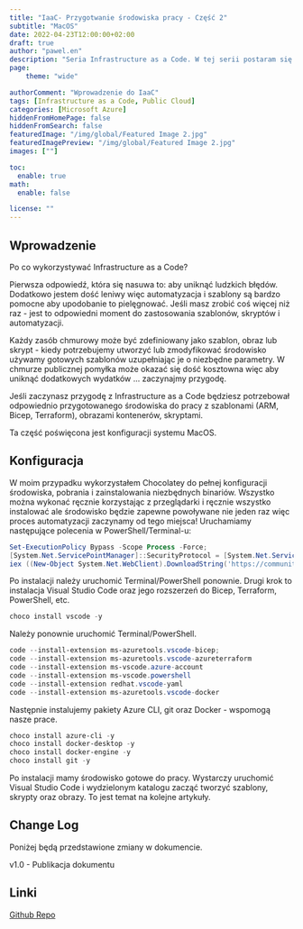 ```yaml
---
title: "IaaC- Przygotwanie środowiska pracy - Część 2"
subtitle: "MacOS"
date: 2022-04-23T12:00:00+02:00
draft: true
author: "pawel.en"
description: "Seria Infrastructure as a Code. W tej serii postaram się przedstawić wszystkie aspekty pracy z IaaC od przygotowania środowiska do jego wykorzystania."
page:
    theme: "wide"

authorComment: "Wprowadzenie do IaaC"
tags: [Infrastructure as a Code, Public Cloud]
categories: [Microsoft Azure]
hiddenFromHomePage: false
hiddenFromSearch: false
featuredImage: "/img/global/Featured Image 2.jpg"
featuredImagePreview: "/img/global/Featured Image 2.jpg"
images: [""]

toc:
  enable: true
math:
  enable: false

license: ""
---
```


<!--more-->
## Wprowadzenie

Po co wykorzystywać Infrastructure as a Code? 

Pierwsza odpowiedź, która się nasuwa to: aby uniknąć ludzkich błędów. Dodatkowo jestem dość leniwy więc automatyzacja i szablony są bardzo pomocne aby upodobanie to pielęgnować.
Jeśli masz zrobić coś więcej niż raz - jest to odpowiedni moment do zastosowania szablonów, skryptów i automatyzacji. 

Każdy zasób chmurowy może być zdefiniowany jako szablon, obraz lub skrypt - kiedy potrzebujemy utworzyć lub zmodyfikować środowisko używamy gotowych szablonów uzupełniając je o niezbędne parametry. W chmurze publicznej pomyłka może okazać się dość kosztowna więc aby uniknąć dodatkowych wydatków ... zaczynajmy przygodę.

Jeśli zaczynasz przygodę z Infrastructure as a Code będziesz potrzebował odpowiednio przygotowanego środowiska do pracy z szablonami (ARM, Bicep, Terraform), obrazami kontenerów, skryptami.

Ta część poświęcona jest konfiguracji systemu MacOS.

## Konfiguracja

W moim przypadku wykorzystałem Chocolatey do pełnej konfiguracji środowiska, pobrania i zainstalowania niezbędnych binariów. Wszystko można wykonać ręcznie korzystając z przeglądarki i ręcznie wszystko instalować ale środowisko będzie zapewne powoływane nie jeden raz więc proces automatyzacji zaczynamy od tego miejsca! Uruchamiamy następujące polecenia w PowerShell/Terminal-u: 

``` Powershell
Set-ExecutionPolicy Bypass -Scope Process -Force; 
[System.Net.ServicePointManager]::SecurityProtocol = [System.Net.ServicePointManager]::SecurityProtocol -bor 3072; 
iex ((New-Object System.Net.WebClient).DownloadString('https://community.chocolatey.org/install.ps1')) 
```

Po instalacji należy uruchomić Terminal/PowerShell ponownie. Drugi krok to instalacja Visual Studio Code oraz jego rozszerzeń do Bicep, Terraform, PowerShell, etc.

``` Powershell
choco install vscode -y
```

Należy ponownie uruchomić Terminal/PowerShell.

``` Powershell
code --install-extension ms-azuretools.vscode-bicep; 
code --install-extension ms-azuretools.vscode-azureterraform 
code --install-extension ms-vscode.azure-account 
code --install-extension ms-vscode.powershell 
code --install-extension redhat.vscode-yaml
code --install-extension ms-azuretools.vscode-docker 
```

Następnie instalujemy pakiety Azure CLI, git oraz Docker - wspomogą nasze prace.

``` Powershell
choco install azure-cli -y
choco install docker-desktop -y
choco install docker-engine -y
choco install git -y
```

Po instalacji mamy środowisko gotowe do pracy. Wystarczy uruchomić Visual Studio Code i wydzielonym katalogu zacząć tworzyć szablony, skrypty oraz obrazy. To jest temat na kolejne artykuły.

## Change Log

Poniżej będą przedstawione zmiany w dokumencie.

v1.0 - Publikacja dokumentu


## Linki

[Github Repo](https://github.com/pchylak/inCloud.blog/blob/main/IaaC/MacosEnvScript.md)